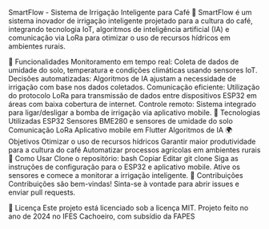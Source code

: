 SmartFlow - Sistema de Irrigação Inteligente para Café 🌱
SmartFlow é um sistema inovador de irrigação inteligente projetado para a cultura do café, integrando tecnologia IoT, algoritmos de inteligência artificial (IA) e comunicação via LoRa para otimizar o uso de recursos hídricos em ambientes rurais.

🚀 Funcionalidades
Monitoramento em tempo real: Coleta de dados de umidade do solo, temperatura e condições climáticas usando sensores IoT.
Decisões automatizadas: Algoritmos de IA ajustam a necessidade de irrigação com base nos dados coletados.
Comunicação eficiente: Utilização do protocolo LoRa para transmissão de dados entre dispositivos ESP32 em áreas com baixa cobertura de internet.
Controle remoto: Sistema integrado para ligar/desligar a bomba de irrigação via aplicativo mobile.
🔧 Tecnologias Utilizadas
ESP32
Sensores BME280 e sensores de umidade do solo
Comunicação LoRa
Aplicativo mobile em Flutter
Algoritmos de IA
🌍 Objetivos
Otimizar o uso de recursos hídricos
Garantir maior produtividade para a cultura do café
Automatizar processos agrícolas em ambientes rurais
📌 Como Usar
Clone o repositório:
bash
Copiar
Editar
git clone <URL-DO-REPOSITORIO>
Siga as instruções de configuração para o ESP32 e aplicativo mobile.
Ative os sensores e comece a monitorar a irrigação inteligente.
🤝 Contribuições
Contribuições são bem-vindas! Sinta-se à vontade para abrir issues e enviar pull requests.

📄 Licença
Este projeto está licenciado sob a licença MIT.
Projeto feito no ano de 2024 no IFES Cachoeiro, com subsídio da FAPES

